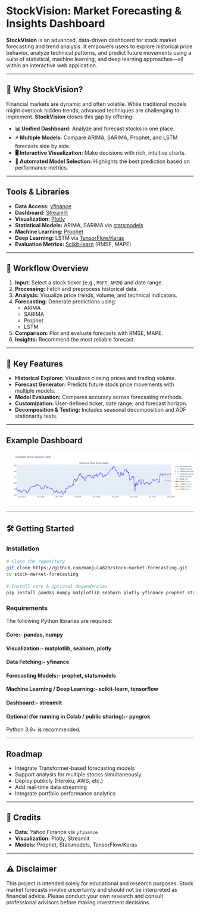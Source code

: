 # StockVision: Market Forecasting & Insights Dashboard

**StockVision** is an advanced, data-driven dashboard for stock market forecasting and trend analysis. It empowers users to explore historical price behavior, analyze technical patterns, and predict future movements using a suite of statistical, machine learning, and deep learning approaches—all within an interactive web application.

---

## 🚀 Why StockVision?

Financial markets are dynamic and often volatile. While traditional models might overlook hidden trends, advanced techniques are challenging to implement. **StockVision** closes this gap by offering:

- **📊 Unified Dashboard:** Analyze and forecast stocks in one place.
- **⚡ Multiple Models:** Compare ARIMA, SARIMA, Prophet, and LSTM forecasts side by side.
- **🖥️ Interactive Visualization:** Make decisions with rich, intuitive charts.
- **🔮 Automated Model Selection:** Highlights the best prediction based on performance metrics.

---

## Tools & Libraries

- **Data Access:** [yfinance](https://github.com/ranaroussi/yfinance)
- **Dashboard:** [Streamlit](https://streamlit.io/)
- **Visualization:** [Plotly](https://plotly.com/python/)
- **Statistical Models:** ARIMA, SARIMA via [statsmodels](https://www.statsmodels.org/)
- **Machine Learning:** [Prophet](https://facebook.github.io/prophet/)
- **Deep Learning:** LSTM via [TensorFlow/Keras](https://www.tensorflow.org/)
- **Evaluation Metrics:** [Scikit-learn](https://scikit-learn.org/) (RMSE, MAPE)

---

## 📂 Workflow Overview

1. **Input:** Select a stock ticker (e.g., `MSFT`, `AMZN`) and date range.
2. **Processing:** Fetch and preprocess historical data.
3. **Analysis:** Visualize price trends, volume, and technical indicators.
4. **Forecasting:** Generate predictions using:
    - ARIMA
    - SARIMA
    - Prophet
    - LSTM
5. **Comparison:** Plot and evaluate forecasts with RMSE, MAPE.
6. **Insights:** Recommend the most reliable forecast.

---

## 🌟 Key Features

- **Historical Explorer:** Visualizes closing prices and trading volume.
- **Forecast Generator:** Predicts future stock price movements with multiple models.
- **Model Evaluation:** Compares accuracy across forecasting methods.
- **Customization:** User-defined ticker, date range, and forecast horizon.
- **Decomposition & Testing:** Includes seasonal decomposition and ADF stationarity tests.

---

## Example Dashboard

![StockTrack Analytics Dashboard Preview](Scr.png)


---

## 🛠️ Getting Started

### Installation

```sh
# Clone the repository
git clone https://github.com/manjula829/stock-market-forecasting.git
cd stock-market-forecasting

# Install core & optional dependencies
pip install pandas numpy matplotlib seaborn plotly yfinance prophet statsmodels scikit-learn tensorflow streamlit pyngrok
```

### Requirements

The following Python libraries are required:

#### Core:- pandas, numpy
#### Visualization:- matplotlib, seaborn, plotly
#### Data Fetching:- yfinance
#### Forecasting Models:- prophet, statsmodels
#### Machine Learning / Deep Learning:- scikit-learn, tensorflow
#### Dashboard:- streamlit
#### Optional (for running in Colab / public sharing):- pyngrok
Python 3.9+ is recommended.

---

##  Roadmap

- Integrate Transformer-based forecasting models
- Support analysis for multiple stocks simultaneously
- Deploy publicly (Heroku, AWS, etc.)
- Add real-time data streaming
- Integrate portfolio performance analytics

---

## 🙌 Credits

- **Data:** Yahoo Finance via `yfinance`
- **Visualization:** Plotly, Streamlit
- **Models:** Prophet, Statsmodels, TensorFlow/Keras

---

## ⚠️ Disclaimer

This project is intended solely for educational and research purposes. Stock market forecasts involve uncertainty and should not be interpreted as financial advice. Please conduct your own research and consult professional advisors before making investment decisions.
